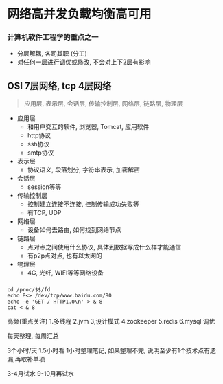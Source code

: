 # 网络高并发负载均衡高可用

### 计算机软件工程学的重点之一
* 分层解耦, 各司其职 (分工)
* 对任何一层进行调优或修改, 不会对上下2层有影响

## OSI 7层网络, tcp 4层网络
> 应用层, 表示层, 会话层, 传输控制层, 网络层, 链路层, 物理层

* 应用层
    * 和用户交互的软件, 浏览器, Tomcat, 应用软件
    * http协议
    * ssh协议
    * smtp协议
* 表示层
    * 协议语义, 段落划分, 字符串表示, 加密解密
* 会话层
    * session等等
* 传输控制层
    * 控制建立连接不连接, 控制传输成功失败等
    * 有TCP, UDP
* 网络层
    * 设备如何去路由, 如何找到网络节点
* 链路层
    * 点对点之间使用什么协议, 具体到数据写成什么样才能通信
    * 有p2p点对点, 也有以太网的
* 物理层
    * 4G, 光纤, WIFI等等网络设备


### 
```shell
cd /proc/$$/fd
echo 8<> /dev/tcp/www.baidu.com/80 
echo -e 'GET / HTTP1.0\n' > & 8
cat < & 8
```

高频(重点关注)
1.多线程
2.jvm
3,设计模式
4.zookeeper
5.redis
6.mysql 调优


每天整理, 每周汇总

3个小时/天
1.5小时看
1小时整理笔记, 如果整理不完, 说明至少有1个技术点有遗漏,再取补单项

3-4月试水
9-10月再试水



